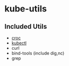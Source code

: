 # kube-utils

## Included Utils

- [croc](https://github.com/schollz/croc)
- [kubectl](https://kubernetes.io/docs/tasks/tools/install-kubectl-linux/)
- curl 
- bind-tools (include dig,nc)
- grep

